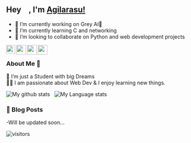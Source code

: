 
## Hey <img src="https://github.com/TheDudeThatCode/TheDudeThatCode/blob/master/Assets/Hi.gif" width="15px">, I'm [Agilarasu!](https://agilarasu.github.io) 



- 🔭 I’m currently working on Grey AI🤷
- 🌱 I’m currently learning C and networking 
- 👯 I’m looking to collaborate on Python and web development projects
<!-- 🤔 I’m looking for help with ...
- 💬 Ask me about ...
- 📫 How to reach me: ...
- 😄 Pronouns: ...
- ⚡ Fun fact: ...
-->


<a href="https://www.instagram.com/_agilarasu">
  <img align="left" width="24px" src="https://cdn.jsdelivr.net/npm/simple-icons@v3/icons/instagram.svg"  />
</a>
<a href="https://twitter.com/agilarasu">
  <img align="left" width="26px" src="https://cdn.jsdelivr.net/npm/simple-icons@v3/icons/twitter.svg" />
</a>
<a href="mailto:agilarasusaravanan@gmail.com">
  <img align="left" width="26px" src="https://cdn.jsdelivr.net/npm/simple-icons@v3/icons/gmail.svg" />
</a>
<a href="https://www.youtube.com">
  <img align="left" width="26px" src="https://cdn.jsdelivr.net/npm/simple-icons@v3/icons/youtube.svg" />
</a>

<br />

### About Me 🚀
🌱 I’m just a Student with big Dreams </br>
👨‍💻  I am passionate about Web Dev & I enjoy learning new things. </br>


![My github stats](https://github-readme-stats.vercel.app/api?username=agilarasu&show_icons=true&hide_border=true)&nbsp;&nbsp;
![My Language stats](https://github-readme-stats-eight-theta.vercel.app/api/top-langs/?username=agilarasu&layout=compact&langs_count=8&hide_border=true)
<br />


### 📕 Blog Posts
-Will be updated soon...

![visitors](https://visitor-badge.laobi.icu/badge?page_id=agilarasu.agilarasu)
